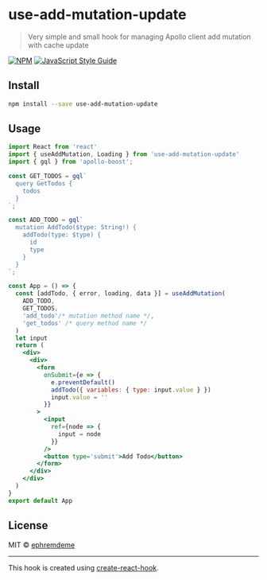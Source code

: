 # use-add-mutation-update
>Very simple and small hook for managing  Apollo client add mutation with cache update 

[![NPM](https://img.shields.io/npm/v/use-add-mutation-update.svg)](https://www.npmjs.com/package/use-add-mutation-update) [![JavaScript Style Guide](https://img.shields.io/badge/code_style-standard-brightgreen.svg)](https://standardjs.com)

## Install

```bash
npm install --save use-add-mutation-update
```

## Usage

```jsx
import React from 'react'
import { useAddMutation, Loading } from 'use-add-mutation-update'
import { gql } from 'apollo-boost';

const GET_TODOS = gql`
  query GetTodos {
    todos
  }
`;

const ADD_TODO = gql`
  mutation AddTodo($type: String!) {
    addTodo(type: $type) {
      id
      type
    }
  }
`;

const App = () => {
  const [addTodo, { error, loading, data }] = useAddMutation(
    ADD_TODO,
    GET_TODOS,
    'add_todo'/* mutation method name */,
    'get_todos' /* query method name */
  )
  let input
  return (
    <div>
      <div>
        <form
          onSubmit={e => {
            e.preventDefault()
            addTodo({ variables: { type: input.value } })
            input.value = ''
          }}
        >
          <input
            ref={node => {
              input = node
            }}
          />
          <button type='submit'>Add Todo</button>
        </form>
      </div>
    </div>
  )
}
export default App

```

## License

MIT © [ephremdeme](https://github.com/ephremdeme)

---

This hook is created using [create-react-hook](https://github.com/hermanya/create-react-hook).
